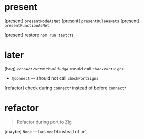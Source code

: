 # present

[present] `presentNodeAsNet`
[present] `presentRuleAsNets`
[present] `presentFunctionAsNet`

[present] restore `npm run test:ts`

# later

[bug] `connectPortWithHalfEdge` should call `checkPortSigns`

- `@connect` -- should not call `checkPortSigns`

[refactor] check during `connect*` instead of before `connect*`

# refactor

> Refactor during port to Zig.

[maybe] `Node` -- has `modId` instead of `url`
